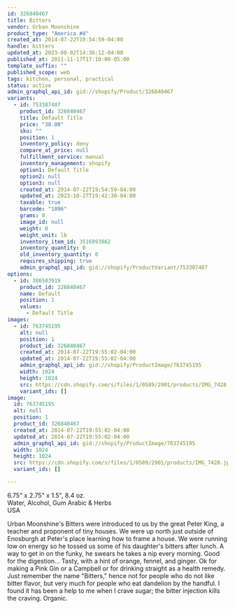 ```yaml
---
id: 326840467
title: Bitters
vendor: Urban Moonshine
product_type: "America #4"
created_at: 2014-07-22T19:54:59-04:00
handle: bitters
updated_at: 2023-08-02T14:36:12-04:00
published_at: 2011-11-17T17:10:00-05:00
template_suffix: ""
published_scope: web
tags: kitchen, personal, practical
status: active
admin_graphql_api_id: gid://shopify/Product/326840467
variants:
  - id: 753307407
    product_id: 326840467
    title: Default Title
    price: "38.00"
    sku: ""
    position: 1
    inventory_policy: deny
    compare_at_price: null
    fulfillment_service: manual
    inventory_management: shopify
    option1: Default Title
    option2: null
    option3: null
    created_at: 2014-07-22T19:54:59-04:00
    updated_at: 2023-10-27T19:42:30-04:00
    taxable: true
    barcode: "1096"
    grams: 0
    image_id: null
    weight: 0
    weight_unit: lb
    inventory_item_id: 3516993862
    inventory_quantity: 0
    old_inventory_quantity: 0
    requires_shipping: true
    admin_graphql_api_id: gid://shopify/ProductVariant/753307407
options:
  - id: 386503919
    product_id: 326840467
    name: Default
    position: 1
    values:
      - Default Title
images:
  - id: 763745195
    alt: null
    position: 1
    product_id: 326840467
    created_at: 2014-07-22T19:55:02-04:00
    updated_at: 2014-07-22T19:55:02-04:00
    admin_graphql_api_id: gid://shopify/ProductImage/763745195
    width: 1024
    height: 1024
    src: https://cdn.shopify.com/s/files/1/0589/2901/products/IMG_7428.jpeg?v=1406073302
    variant_ids: []
image:
  id: 763745195
  alt: null
  position: 1
  product_id: 326840467
  created_at: 2014-07-22T19:55:02-04:00
  updated_at: 2014-07-22T19:55:02-04:00
  admin_graphql_api_id: gid://shopify/ProductImage/763745195
  width: 1024
  height: 1024
  src: https://cdn.shopify.com/s/files/1/0589/2901/products/IMG_7428.jpeg?v=1406073302
  variant_ids: []

---
```


6.75" x 2.75" x 1.5", 8.4 oz.   
Water, Alcohol, Gum Arabic & Herbs  
USA

Urban Moonshine's Bitters were introduced to us by the great Peter King, a teacher and proponent of tiny houses. We were up north just outside of Enosburgh at Peter's place learning how to frame a house. We were running low on energy so he tossed us some of his daughter's bitters after lunch. A way to get in on the funky, he swears he takes a nip every morning. Good for the digestion... Tasty, with a hint of orange, fennel, and ginger. Ok for making a Pink Gin or a Campbell or for drinking straight as a health remedy. Just remember the name "Bitters," hence not for people who do not like bitter flavor, but very much for people who eat dandelion by the handful. I found it has been a help to me when I crave sugar; the bitter injection kills the craving. Organic.